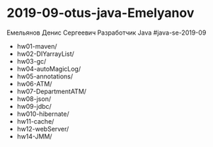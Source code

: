 # 2019-09-otus-java-Emelyanov


Емельянов Денис Сергеевич
Разработчик Java
#java-se-2019-09

* hw01-maven/
* hw02-DIYarrayList/
* hw03-gc/
* hw04-autoMagicLog/
* hw05-annotations/
* hw06-ATM/
* hw07-DepartmentATM/
* hw08-json/
* hw09-jdbc/
* hw010-hibernate/
* hw11-cache/
* hw12-webServer/
* hw14-JMM/

